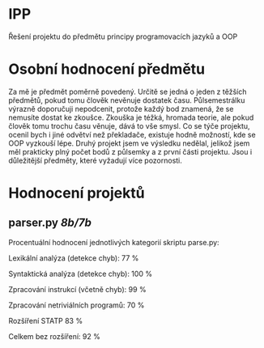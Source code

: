 # IPP
Řešení projektu do předmětu principy programovacích jazyků a OOP

# Osobní hodnocení předmětu
Za mě je předmět poměrně povedený. Určitě se jedná o jeden z těžších předmětů, pokud tomu člověk nevěnuje 
dostatek času. Půlsemestrálku výrazně doporučuji nepodcenit, protože každý bod znamená, že se nemusíte
dostat ke zkoušce. Zkouška je téžká, hromada teorie, ale pokud člověk tomu trochu času věnuje, dává to vše smysl.
Co se týče projektu, ocenil bych i jiné odvětví než překladače, existuje hodně možností, kde se OOP vyzkouší lépe.
Druhý projekt jsem ve výsledku nedělal, jelikož jsem měl prakticky plný počet bodů z půlsemky a z první části projektu. 
Jsou i důležitější předměty, které vyžadují více pozornosti.  

# Hodnocení projektů
## parser.py *8b/7b*
Procentuální hodnocení jednotlivých kategorií skriptu parse.py:

Lexikální analýza (detekce chyb): 77 %

Syntaktická analýza (detekce chyb): 100 %

Zpracování instrukcí (včetně chyb): 99 %

Zpracování netriviálních programů: 70 %

Rozšíření STATP 83 %

Celkem bez rozšíření: 92 %